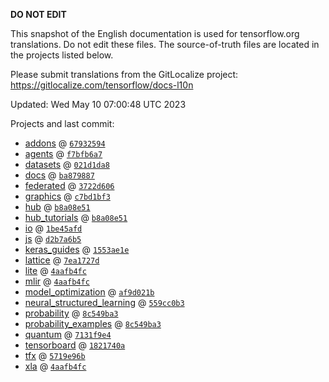 __DO NOT EDIT__

This snapshot of the English documentation is used for tensorflow.org
translations. Do not edit these files. The source-of-truth files are located in
the projects listed below.

Please submit translations from the GitLocalize project: https://gitlocalize.com/tensorflow/docs-l10n

Updated: Wed May 10 07:00:48 UTC 2023

Projects and last commit:

- [addons](https://github.com/tensorflow/addons/tree/master/docs) @ <a href='https://github.com/tensorflow/addons/commit/6793259434d0bc59f7bbd5b8b8d7b2e12e6501d6'><code>67932594</code></a>
- [agents](https://github.com/tensorflow/agents/tree/master/docs) @ <a href='https://github.com/tensorflow/agents/commit/f7bfb6a7cad2eaac0df767e54f66f70bb81130e1'><code>f7bfb6a7</code></a>
- [datasets](https://github.com/tensorflow/datasets/tree/master/docs) @ <a href='https://github.com/tensorflow/datasets/commit/021d1da8e8d82ab55ff906648132773b97fd44b0'><code>021d1da8</code></a>
- [docs](https://github.com/tensorflow/docs/tree/master/site/en) @ <a href='https://github.com/tensorflow/docs/commit/ba879887790ded183c04540d5386df4962f48eeb'><code>ba879887</code></a>
- [federated](https://github.com/tensorflow/federated/tree/main/docs) @ <a href='https://github.com/tensorflow/federated/commit/3722d60672663311a256051636c9455954de8292'><code>3722d606</code></a>
- [graphics](https://github.com/tensorflow/graphics/tree/master/tensorflow_graphics/g3doc) @ <a href='https://github.com/tensorflow/graphics/commit/c7bd1bf35afb9f20c73404773d3ad9c989f947b0'><code>c7bd1bf3</code></a>
- [hub](https://github.com/tensorflow/hub/tree/master/docs) @ <a href='https://github.com/tensorflow/hub/commit/b8a08e51a7566e44fc521fe3004fffd8b6c6a871'><code>b8a08e51</code></a>
- [hub_tutorials](https://github.com/tensorflow/hub/tree/master/examples/colab) @ <a href='https://github.com/tensorflow/hub/commit/b8a08e51a7566e44fc521fe3004fffd8b6c6a871'><code>b8a08e51</code></a>
- [io](https://github.com/tensorflow/io/tree/master/docs) @ <a href='https://github.com/tensorflow/io/commit/1be45afd417ea7000bef2f0f096cf23d7f39fbb8'><code>1be45afd</code></a>
- [js](https://github.com/tensorflow/tfjs-website/tree/master/docs) @ <a href='https://github.com/tensorflow/tfjs-website/commit/d2b7a6b5ef8db8c386e8e509f0600d9a3dd66c4c'><code>d2b7a6b5</code></a>
- [keras_guides](https://github.com/tensorflow/docs/tree/snapshot-keras/site/en/guide/keras) @ <a href='https://github.com/tensorflow/docs/commit/1553ae1e4a149be71703e2ee60173b3d1e0e8c00'><code>1553ae1e</code></a>
- [lattice](https://github.com/tensorflow/lattice/tree/master/docs) @ <a href='https://github.com/tensorflow/lattice/commit/7ea1727de1e0309eb324296bc445e0bf5c5c6d74'><code>7ea1727d</code></a>
- [lite](https://github.com/tensorflow/tensorflow/tree/master/tensorflow/lite/g3doc) @ <a href='https://github.com/tensorflow/tensorflow/commit/4aafb4fc9b3543d89305620a44f1900c101e5c23'><code>4aafb4fc</code></a>
- [mlir](https://github.com/tensorflow/tensorflow/tree/master/tensorflow/compiler/mlir/g3doc) @ <a href='https://github.com/tensorflow/tensorflow/commit/4aafb4fc9b3543d89305620a44f1900c101e5c23'><code>4aafb4fc</code></a>
- [model_optimization](https://github.com/tensorflow/model-optimization/tree/master/tensorflow_model_optimization/g3doc) @ <a href='https://github.com/tensorflow/model-optimization/commit/af9d021ba09fd2527be8abcf503424b4abb0c6e3'><code>af9d021b</code></a>
- [neural_structured_learning](https://github.com/tensorflow/neural-structured-learning/tree/master/g3doc) @ <a href='https://github.com/tensorflow/neural-structured-learning/commit/559cc0b39fec933cbd1e7fff9d457ce07733a044'><code>559cc0b3</code></a>
- [probability](https://github.com/tensorflow/probability/tree/main/tensorflow_probability/g3doc) @ <a href='https://github.com/tensorflow/probability/commit/8c549ba3a0c0b70295118dc1c155c2dad9ab981e'><code>8c549ba3</code></a>
- [probability_examples](https://github.com/tensorflow/probability/tree/main/tensorflow_probability/examples/jupyter_notebooks) @ <a href='https://github.com/tensorflow/probability/commit/8c549ba3a0c0b70295118dc1c155c2dad9ab981e'><code>8c549ba3</code></a>
- [quantum](https://github.com/tensorflow/quantum/tree/master/docs) @ <a href='https://github.com/tensorflow/quantum/commit/7131f9e4d2d289e51f9705161b29c45159da1921'><code>7131f9e4</code></a>
- [tensorboard](https://github.com/tensorflow/tensorboard/tree/master/docs) @ <a href='https://github.com/tensorflow/tensorboard/commit/1821740a2e373ec56ab0bf77e7cc11d0e965ccaf'><code>1821740a</code></a>
- [tfx](https://github.com/tensorflow/tfx/tree/master/docs) @ <a href='https://github.com/tensorflow/tfx/commit/5719e96b729438d3bec93bd70ff4406cd9e1dd14'><code>5719e96b</code></a>
- [xla](https://github.com/tensorflow/tensorflow/tree/master/tensorflow/compiler/xla/g3doc) @ <a href='https://github.com/tensorflow/tensorflow/commit/4aafb4fc9b3543d89305620a44f1900c101e5c23'><code>4aafb4fc</code></a>

